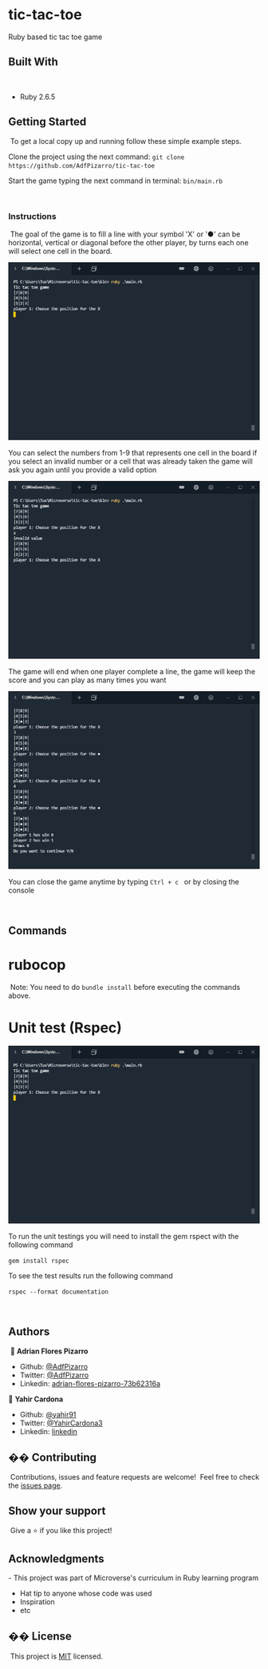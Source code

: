 # tic-tac-toe

  Ruby based tic tac toe game
​
## Built With
​
- Ruby 2.6.5
​

## Getting Started
​
  To get a local copy up and running follow these simple example steps.

  Clone the project using the next command:
  `​git clone https://github.com/AdfPizarro/tic-tac-toe`

  Start the game typing the next command in terminal:
  `bin/main.rb`

​
### Instructions
​
 The goal of the game is to fill a line with your symbol  'X' or '●' can be
 horizontal, vertical or diagonal
 before the other player, by turns each one will select one cell in the
 board.

 ![screenshot](./screenshot/ss1.png)

 You can select the numbers from 1-9 that represents one cell in the board
 if you select an invalid number or a cell that was already taken the
 game will ask you again until you provide a valid option

  ![screenshot](./screenshot/ss2.png)

 The game will end when one player complete a line, the game will keep the
 score and you can play as many times you want

   ![screenshot](./screenshot/ss4.png)

  You can close the game anytime by typing `Ctrl + c ` or by closing the console

​
## Commands


# rubocop
​
Note: You need to do `bundle install` before executing the commands above.

# Unit test (Rspec)

 ![screenshot](./screenshot/ss1.png)

To run the unit testings you will need to install the gem rspect with the following command

`gem install rspec`

To see the test results run the following command

`rspec --format documentation`

​
## Authors
​
👤 **Adrian Flores Pizarro**
​
- Github: [@AdfPizarro](https://github.com/AdfPizarro)
- Twitter: [@AdfPizarro](https://twitter.com/adfpizarro)
- Linkedin: [adrian-flores-pizarro-73b62316a](https://www.linkedin.com/in/adrian-flores-pizarro-73b62316a/)
​

👤 **Yahir Cardona**

- Github: [@yahir91](https://github.com/yahir91)
- Twitter: [@YahirCardona3](https://twitter.com/YahirCardona3)
- Linkedin: [linkedin](https://www.linkedin.com/in/osmar-yahir-cardona-reyes-54b40b1a7/)


## �� Contributing
​
Contributions, issues and feature requests are welcome!
​
Feel free to check the [issues page](issues/).
​
## Show your support
​
Give a ⭐️ if you like this project!
​
## Acknowledgments

​- This project was part of Microverse's curriculum in Ruby learning program
- Hat tip to anyone whose code was used
- Inspiration
- etc
​
## �� License
​
This project is [MIT](lic.url) licensed.

